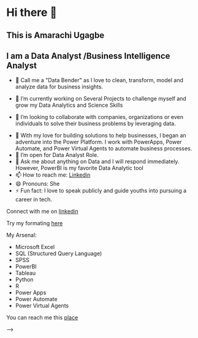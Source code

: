 # Hi there 👋

## This is Amarachi Ugagbe

## I am a Data Analyst /Business Intelligence Analyst

- 🔭 Call me a "Data Bender" as I love to clean, transform, model and analyze data for business insights.
* 🔭 I’m currently working on Several Projects to challenge myself and grow my Data Analytics and Science Skills
+ 👯 I’m looking to collaborate with companies, organizations or even individuals to solve their business problems by leveraging data.
- 🤔 With my love for building solutions to help businesses, I began an adventure into the Power Platform. I work with PowerApps, Power Automate, and Power Virtual Agents to automate business processes.
- 🤔 I’m open for Data Analyst Role.
- 💬 Ask me about anything on Data and I will respond immediately. However, PowerBI is my favorite Data Analytic tool
- 📫 How to reach me: [Linkedin](https://www.linkedin.com/in/data-analyst-amarachi-nwoke-ugagbe/)
- 😄 Pronouns: She
- ⚡ Fun fact: I love to speak publicly and  guide youths into pursuing a career in tech.






Connect with me on [linkedin](https://www.linkedin.com/in/data-analyst-amarachi-nwoke-ugagbe/)


Try my formating [here](https://docs.github.com/en/get-started/writing-on-github/getting-started-with-writing-and-formatting-on-github/basic-writing-and-formatting-syntax)




My Arsenal:

- Microsoft Excel
- SQL (Structured Query Language)
- SPSS
- PowerBI
- Tableau
- Python
- R
- Power Apps
- Power Automate
- Power Virtual Agents

You can reach me this [place](https://www.linkedin.com/in/data-analyst-amarachi-nwoke-ugagbe/)

-->
